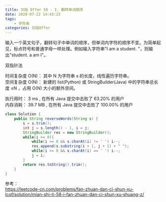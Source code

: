 ```yaml
---
title: 剑指 Offer 58 - I. 翻转单词顺序
date: 2020-07-22 14:43:23
tags:
    - 字符串
categories: 剑指Offer
---
```


输入一个英文句子，翻转句子中单词的顺序，但单词内字符的顺序不变。为简单起见，标点符号和普通字母一样处理。例如输入字符串"I am a student. "，则输出"student. a am I"。

双指针法

时间复杂度 O(N)： 其中 N 为字符串 s 的长度，线性遍历字符串。  
空间复杂度 O(N)： 新建的 list(Python) 或 StringBuilder(Java) 中的字符串总长度 ≤N ，占用 O(N) 大小的额外空间。

执行用时：
3 ms
, 在所有 Java 提交中击败了
63.20%
的用户  
内存消耗：
39.7 MB
, 在所有 Java 提交中击败了
100.00%
的用户

```java
class Solution {
    public String reverseWords(String s) {
        s = s.trim();
        int j = s.length() - 1, i = j;
        StringBuilder res = new StringBuilder();
        while(i >= 0){
            while(i >= 0 && s.charAt(i) != ' ') i--;
            res.append(s.substring(i + 1, j + 1) + " ");
            while(i >= 0 && s.charAt(i) == ' ') i--;
            j = i;
        }
        return res.toString().trim();
    }
}
```

参考：  
https://leetcode-cn.com/problems/fan-zhuan-dan-ci-shun-xu-lcof/solution/mian-shi-ti-58-i-fan-zhuan-dan-ci-shun-xu-shuang-z/